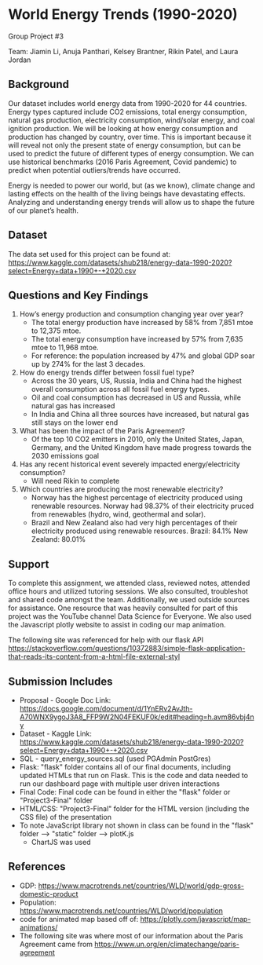 # World Energy Trends (1990-2020)
Group Project #3

Team: Jiamin Li, Anuja Panthari, Kelsey Brantner, Rikin Patel, and Laura Jordan

## Background
Our dataset includes world energy data from 1990-2020 for 44 countries. Energy types captured include CO2 emissions, total energy consumption, natural gas production, electricity consumption, wind/solar energy, and coal ignition production. We will be looking at how energy consumption and production has changed by country, over time. This is important because it will reveal not only the present state of energy consumption, but can be used to predict the future of different types of energy consumption. We can use historical benchmarks (2016 Paris Agreement, Covid pandemic) to predict when potential outliers/trends have occurred. 

Energy is needed to power our world, but (as we know), climate change and lasting effects on the health of the living beings have devastating effects. Analyzing and understanding energy trends will allow us to shape the future of our planet’s health. 

## Dataset
The data set used for this project can be found at: https://www.kaggle.com/datasets/shub218/energy-data-1990-2020?select=Energy+data+1990+-+2020.csv

## Questions and Key Findings
1. How’s energy production and consumption changing year over year?
   * The total energy production have increased by 58% from 7,851 mtoe to 12,375 mtoe.
   * The total energy consumption have increased by 57% from 7,635 mtoe to 11,968 mtoe.
   * For reference: the population increased by 47% and global GDP soar up by 274% for the last 3 decades. 
2. How do energy trends differ between fossil fuel type?
   * Across the 30 years, US, Russia, India and China had the highest overall consumption across all fossil fuel energy types.
   * Oil and coal consumption has decreased in US and Russia, while natural gas has increased
   * In India and China all three sources have increased, but natural gas still stays on the lower end
3. What has been the impact of the Paris Agreement?
   * Of the top 10 CO2 emitters in 2010, only the United States, Japan, Germany, and the United Kingdom have made progress towards the 2030 emissions goal
4. Has any recent historical event severely impacted energy/electricity consumption?
   * Will need Rikin to complete
5. Which countries are producing the most renewable electricity?
   * Norway has the highest percentage of electricity produced using renewable resources. Norway had 98.37% of their electricity pruced from renewables (hydro, wind, geothermal and solar).
   * Brazil and New Zealand also had very high percentages of their electricity produced using renewable resources.
Brazil: 84.1%
New Zealand: 80.01%

## Support
To complete this assignment, we attended class, reviewed notes, attended office hours and utilized tutoring sessions. We also consulted, troubleshot and shared code amongst the team. Additionally, we used outside sources for assistance. One resource that was heavily consulted for part of this project was the YouTube channel Data Science for Everyone. We also used the Javascript plotly website to assist in coding our map animation. 

The following site was referenced for help with our flask API
https://stackoverflow.com/questions/10372883/simple-flask-application-that-reads-its-content-from-a-html-file-external-styl

## Submission Includes 
* Proposal - Google Doc Link: https://docs.google.com/document/d/1YnERv2AvJth-A70WNX9ygoJ3A8_FFP9W2N04FEKUF0k/edit#heading=h.avm86vbj4ny
* Dataset - Kaggle Link: https://www.kaggle.com/datasets/shub218/energy-data-1990-2020?select=Energy+data+1990+-+2020.csv
* SQL - query_energy_sources.sql (used PGAdmin PostGres)
* Flask: "flask" folder contains all of our final documents, including updated HTMLs that run on Flask. This is the code and data needed to run our dashboard page with multiple user driven interactions
* Final Code: Final code can be found in either the "flask" folder or "Project3-Final" folder
* HTML/CSS: "Project3-Final" folder for the HTML version (including the CSS file) of the presentation
* To note JavaScript library not shown in class can be found in the "flask" folder --> "static" folder --> plotK.js
  * ChartJS was used

## References
* GDP: https://www.macrotrends.net/countries/WLD/world/gdp-gross-domestic-product <br>
* Population: https://www.macrotrends.net/countries/WLD/world/population
* code for animated map based off of: https://plotly.com/javascript/map-animations/
* The following site was where most of our information about the Paris Agreement came from
https://www.un.org/en/climatechange/paris-agreement
